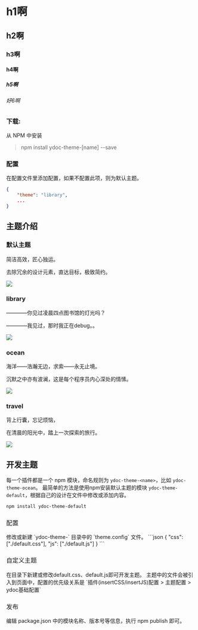 # h1啊
## h2啊
### h3啊
#### h4啊
##### h5啊
###### 好6啊



### 下载:
从 NPM 中安装

> npm install ydoc-theme-[name] --save

### 配置
在配置文件里添加配置，如果不配置此项，则为默认主题。

```json
{
    "theme": "library",
    ...
}
```

## 主题介绍

### 默认主题

简洁高效，匠心独运。

去除冗余的设计元素，直达目标，极致简约。

![](http://ojk406wln.bkt.clouddn.com/ydoc-default.png)

### library

————你见过凌晨四点图书馆的灯光吗？

————我见过，那时我正在debug。。

![](http://ojk406wln.bkt.clouddn.com/ydoc-library.png)

### ocean

海洋——浩瀚无边，求索——永无止境。

沉默之中亦有波澜，这是每个程序员内心深处的情愫。

![](http://ojk406wln.bkt.clouddn.com/ydoc-ocean.png)

### travel

背上行囊，忘记烦恼，

在清晨的阳光中，踏上一次探索的旅行。

![](http://ojk406wln.bkt.clouddn.com/ydoc-travel.png)

## 开发主题
每一个插件都是一个 npm 模块，命名规则为 `ydoc-theme-<name>`，比如 `ydoc-theme-ocean`。
最简单的方法是使用npm安装默认主题的模块 `ydoc-theme-default`，根据自己的设计在文件中修改或添加内容。
``` bash
npm install ydoc-theme-default
```

<h3 style="font-weight: normal"> 配置 </h3>
修改或新建 `ydoc-theme-<name>` 目录中的 `theme.config` 文件。
```json
{
    "css": ["./default.css"],
    "js": ["./default.js"]
}
```
<h3 style="font-weight: normal"> 自定义主题 </h3>
在目录下新建或修改default.css、default.js即可开发主题。
主题中的文件会被引入到页面中，配置的优先级关系是 `插件(insertCSS/insertJS)配置 > 主题配置 > ydoc基础配置`

<h3 style="font-weight: normal"> 发布 </h3>
编辑 package.json 中的模块名称、版本号等信息，执行 npm publish 即可。
